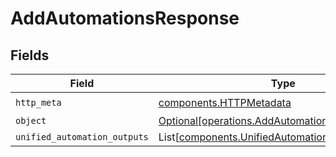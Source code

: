 # AddAutomationsResponse


## Fields

| Field                                                                                                    | Type                                                                                                     | Required                                                                                                 | Description                                                                                              |
| -------------------------------------------------------------------------------------------------------- | -------------------------------------------------------------------------------------------------------- | -------------------------------------------------------------------------------------------------------- | -------------------------------------------------------------------------------------------------------- |
| `http_meta`                                                                                              | [components.HTTPMetadata](../../models/components/httpmetadata.md)                                       | :heavy_check_mark:                                                                                       | N/A                                                                                                      |
| `object`                                                                                                 | [Optional[operations.AddAutomationsResponseBody]](../../models/operations/addautomationsresponsebody.md) | :heavy_minus_sign:                                                                                       | N/A                                                                                                      |
| `unified_automation_outputs`                                                                             | List[[components.UnifiedAutomationOutput](../../models/components/unifiedautomationoutput.md)]           | :heavy_minus_sign:                                                                                       | N/A                                                                                                      |